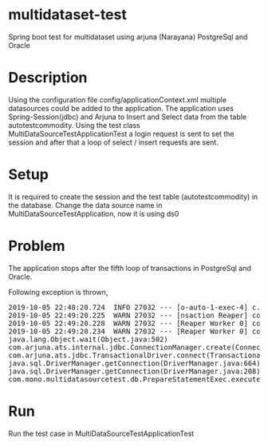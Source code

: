 # multidataset-test
Spring boot test for multidataset using arjuna (Narayana) PostgreSql and Oracle

# Description
Using the configuration file config/applicationContext.xml multiple datasources could be added to the application.
The application uses Spring-Session(jdbc) and Arjuna to Insert and Select data from the table autotestcommodity.
Using the test class MultiDataSourceTestApplicationTest a login request is sent to set the session and after that a loop 
of select / insert requests are sent.

# Setup
It is required to create the session and the test table (autotestcommodity) in the database.
Change the data source name in MultiDataSourceTestApplication, now it is using ds0

# Problem
The application stops after the fifth loop of transactions in PostgreSql and Oracle.

Following exception is thrown, 

<pre>
2019-10-05 22:48:20.724  INFO 27032 --- [o-auto-1-exec-4] c.m.m.db.PrepareStatementExec            : START select
2019-10-05 22:49:20.225  WARN 27032 --- [nsaction Reaper] com.arjuna.ats.arjuna                    : ARJUNA012117: TransactionReaper::check timeout for TX 0:ffffc0a82101:c116:5d989ef0:6e in state  RUN
2019-10-05 22:49:20.228  WARN 27032 --- [Reaper Worker 0] com.arjuna.ats.arjuna                    : ARJUNA012095: Abort of action id 0:ffffc0a82101:c116:5d989ef0:6e invoked while multiple threads active within it.
2019-10-05 22:49:20.234  WARN 27032 --- [Reaper Worker 0] com.arjuna.ats.arjuna                    : ARJUNA012381: Action id 0:ffffc0a82101:c116:5d989ef0:6e completed with multiple threads - thread http-nio-auto-1-exec-10 was in progress with java.lang.Object.wait(Native Method)
java.lang.Object.wait(Object.java:502)
com.arjuna.ats.internal.jdbc.ConnectionManager.create(ConnectionManager.java:134)
com.arjuna.ats.jdbc.TransactionalDriver.connect(TransactionalDriver.java:89)
java.sql.DriverManager.getConnection(DriverManager.java:664)
java.sql.DriverManager.getConnection(DriverManager.java:208)
com.mono.multidatasourcetest.db.PrepareStatementExec.executeUpdate(PrepareStatementExec.java:51)
</pre>

# Run
Run the test case in MultiDataSourceTestApplicationTest 
